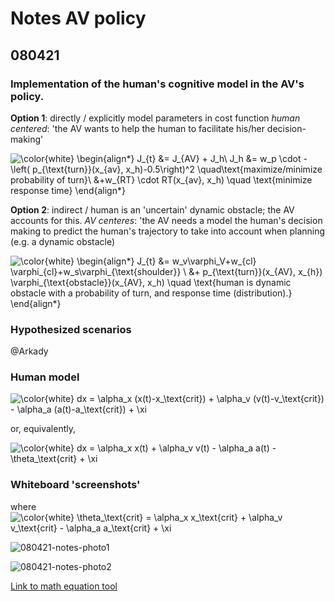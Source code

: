 # Notes AV policy

## 080421

### Implementation of the human's cognitive model in the AV's policy.

**Option 1**: directly / explicitly model parameters in cost function
_human centered_: 'the AV wants to help the human to facilitate his/her decision-making'

![\color{white}
\begin{align*}
J_{t} &= J_{AV} + J_h\\
J_h &= w_p \cdot -\left( p_{\text{turn}}(x_{av}, x_h)-0.5\right)^2 \quad\text{maximize/minimize probability of turn}\\
  &+w_{RT} \cdot RT(x_{av}, x_h) \quad \text{minimize response time}
\end{align*}
](https://render.githubusercontent.com/render/math?math=%5Clarge+%5Cdisplaystyle+%5Ccolor%7Bwhite%7D%0A%5Cbegin%7Balign%2A%7D%0AJ_%7Bt%7D+%26%3D+J_%7BAV%7D+%2B+J_h%5C%5C%0AJ_h+%26%3D+w_p+%5Ccdot+-%5Cleft%28+p_%7B%5Ctext%7Bturn%7D%7D%28x_%7Bav%7D%2C+x_h%29-0.5%5Cright%29%5E2+%5Cquad%5Ctext%7Bmaximize%2Fminimize+probability+of+turn%7D%5C%5C%0A++%26%2Bw_%7BRT%7D+%5Ccdot+RT%28x_%7Bav%7D%2C+x_h%29+%5Cquad+%5Ctext%7Bminimize+response+time%7D%0A%5Cend%7Balign%2A%7D%0A)


**Option 2**: indirect / human is an 'uncertain' dynamic obstacle; the AV accounts for this.
_AV centeres_: 'the AV needs a model the human's decision making to predict the human's trajectory to take into account when planning (e.g. a dynamic obstacle)

![\color{white}
\begin{align*}
J_{t} &= w_v\varphi_V+w_{cl} \varphi_{cl}+w_s\varphi_{\text{shoulder}} \\
&+ p_{\text{turn}}(x_{AV}, x_{h}) \varphi_{\text{obstacle}}(x_{AV}, x_h) \quad \text{human is dynamic obstacle with a probability of turn, and response time (distribution).}
\end{align*}
](https://render.githubusercontent.com/render/math?math=%5Clarge+%5Cdisplaystyle+%5Ccolor%7Bwhite%7D%0A%5Cbegin%7Balign%2A%7D%0AJ_%7Bt%7D+%26%3D+w_v%5Cvarphi_V%2Bw_%7Bcl%7D+%5Cvarphi_%7Bcl%7D%2Bw_s%5Cvarphi_%7B%5Ctext%7Bshoulder%7D%7D+%5C%5C%0A%26%2B+p_%7B%5Ctext%7Bturn%7D%7D%28x_%7BAV%7D%2C+x_%7Bh%7D%29+%5Cvarphi_%7B%5Ctext%7Bobstacle%7D%7D%28x_%7BAV%7D%2C+x_h%29+%5Cquad+%5Ctext%7Bhuman+is+dynamic+obstacle+with+a+probability+of+turn%2C+and+response+time+%28distribution%29.%7D%0A%5Cend%7Balign%2A%7D%0A)

### Hypothesized scenarios
@Arkady

### Human model
![\color{white}
dx = \alpha_x (x(t)-x_\text{crit}) + \alpha_v (v(t)-v_\text{crit}) - \alpha_a (a(t)-a_\text{crit}) + \xi
](https://render.githubusercontent.com/render/math?math=%5Cdisplaystyle+dx+%3D+%5Calpha_x+%28x%28t%29-x_%5Ctext%7Bcrit%7D%29+%2B+%5Calpha_v+%28v%28t%29-v_%5Ctext%7Bcrit%7D%29+-+%5Calpha_a+%28a%28t%29-a_%5Ctext%7Bcrit%7D%29+%2B+%5Cxi)

or, equivalently,

![\color{white}
dx = \alpha_x x(t) + \alpha_v v(t) - \alpha_a  a(t) -\theta_\text{crit} + \xi 
](https://render.githubusercontent.com/render/math?math=%5Clarge+%5Cdisplaystyle+%5Ccolor%7Bwhite%7D%0A%5Cbegin%7Balign%2A%7D%0AJ_%7Bt%7D+%26%3D+w_v%5Cvarphi_V%2Bw_%7Bcl%7D+%5Cvarphi_%7Bcl%7D%2Bw_s%5Cvarphi_%7B%5Ctext%7Bshoulder%7D%7D+%5C%5C%0A%26%2B+p_%7B%5Ctext%7Bturn%7D%7D%28x_%7BAV%7D%2C+x_%7Bh%7D%29+%5Cvarphi_%7B%5Ctext%7Bobstacle%7D%7D%28x_%7BAV%7D%2C+x_h%29+%5Cquad+%5Ctext%7Bhuman+is+dynamic+obstacle+with+a+probability+of+turn%2C+and+response+time+%28distribution%29.%7D%0A%5Cend%7Balign%2A%7D%0A)
### Whiteboard 'screenshots'
where
![\color{white}
\theta_\text{crit} = \alpha_x x_\text{crit} + \alpha_v v_\text{crit} - \alpha_a  a_\text{crit} + \xi 
](https://render.githubusercontent.com/render/math?math=%5Clarge+%5Cdisplaystyle+%5Ccolor%7Bwhite%7D%0A%5Cbegin%7Balign%2A%7D%0AJ_%7Bt%7D+%26%3D+w_v%5Cvarphi_V%2Bw_%7Bcl%7D+%5Cvarphi_%7Bcl%7D%2Bw_s%5Cvarphi_%7B%5Ctext%7Bshoulder%7D%7D+%5C%5C%0A%26%2B+p_%7B%5Ctext%7Bturn%7D%7D%28x_%7BAV%7D%2C+x_%7Bh%7D%29+%5Cvarphi_%7B%5Ctext%7Bobstacle%7D%7D%28x_%7BAV%7D%2C+x_h%29+%5Cquad+%5Ctext%7Bhuman+is+dynamic+obstacle+with+a+probability+of+turn%2C+and+response+time+%28distribution%29.%7D%0A%5Cend%7Balign%2A%7D%0A)

![080421-notes-photo1](https://user-images.githubusercontent.com/11727203/114230331-528d0c00-9979-11eb-8ab6-66b6ad26ad69.jpg)

![080421-notes-photo2](https://user-images.githubusercontent.com/11727203/114230348-56b92980-9979-11eb-99ce-2313d6f89f6f.jpg)


[Link to math equation tool](https://tex-image-link-generator.herokuapp.com/)
